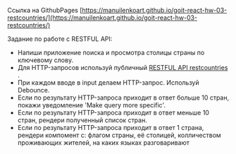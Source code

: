 Ссылка на GithubPages
[https://manuilenkoart.github.io/goit-react-hw-03-restcountries/](https://manuilenkoart.github.io/goit-react-hw-03-restcountries/)

Задание по работе с RESTFUL API:

- Напиши приложение поиска и просмотра столицы страны по ключевому слову.
- Для HTTP-запросов используй публичный
  [RESTFUL API restcountries ](https://restcountries.eu/#api-endpoints-name).
- При каждом вводе в input делаем HTTP-запрос. Используй Debounce.
- Если по результату HTTP-запроса приходит в ответ больше 10 стран, покажи
  уведомление 'Make query more specific'.
- Если по результату HTTP-запроса приходит в ответ меньше 10 стран, рендери
  полученный список стран.
- Если по результату HTTP-запроса приходит в ответ 1 страна, рендери компомент
  с: флагом страны, её столицей, колличеством проживающих жителей, на каких
  языках разговаривают
